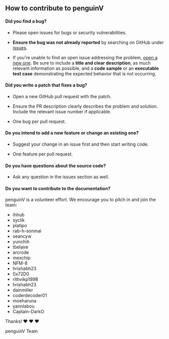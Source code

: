 ## How to contribute to penguinV

#### **Did you find a bug?**

* Please open issues for bugs or security vulnerabilities.

* **Ensure the bug was not already reported** by searching on GitHub under [issues](https://github.com/ihhub/penguinV/issues).

* If you're unable to find an open issue addressing the problem, [open a new one](https://github.com/ihhub/penguinV/issues/new). Be sure to include a **title and clear description**, as much relevant information as possible, and a **code sample** or an **executable test case** demonstrating the expected behavior that is not occurring.

#### **Did you write a patch that fixes a bug?**

* Open a new GitHub pull request with the patch.

* Ensure the PR description clearly describes the problem and solution. Include the relevant issue number if applicable.

* One bug per pull request. 

#### **Do you intend to add a new feature or change an existing one?**

* Suggest your change in an issue first and then start writing code.

* One feature per pull request. 

#### **Do you have questions about the source code?**

* Ask any question in the issues section as well. 

#### **Do you want to contribute to the documentation?**

penguinV is a volunteer effort. We encourage you to pitch in and join the team:

* ihhub
* syclik
* platipo
* rab-h-sonmai
* seancyw
* yunchih
* tbelaire
* arcrode
* mexchip
* NFM-8
* hrishabh23
* 0x72D0
* rithvikp1998
* hrishabh23
* dainmiller
* coderdecoder01
* moeharuna
* yannlabou
* Captain-DarkO

Thanks! :heart: :heart: :heart:

penguinV Team
